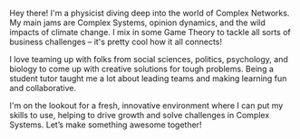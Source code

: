 Hey there! I'm a physicist diving deep into the world of Complex Networks. My main jams are Complex Systems, opinion dynamics, and the wild impacts of climate change. I mix in some Game Theory to tackle all sorts of business challenges – it's pretty cool how it all connects!

I love teaming up with folks from social sciences, politics, psychology, and biology to come up with creative solutions for tough problems. Being a student tutor taught me a lot about leading teams and making learning fun and collaborative.

I'm on the lookout for a fresh, innovative environment where I can put my skills to use, helping to drive growth and solve challenges in Complex Systems. Let’s make something awesome together!
